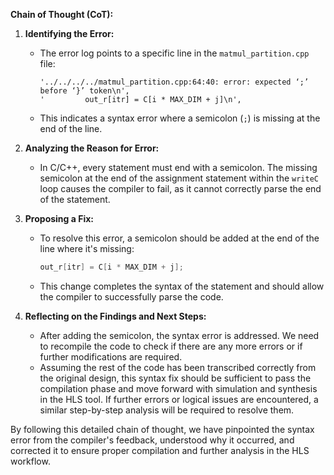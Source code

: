 **Chain of Thought (CoT):**

1. **Identifying the Error:**
   - The error log points to a specific line in the `matmul_partition.cpp` file:
     ```
     '../../../../matmul_partition.cpp:64:40: error: expected ‘;’ before ‘}’ token\n', 
     '         out_r[itr] = C[i * MAX_DIM + j]\n', 
     ```
   - This indicates a syntax error where a semicolon (`;`) is missing at the end of the line.

2. **Analyzing the Reason for Error:**
   - In C/C++, every statement must end with a semicolon. The missing semicolon at the end of the assignment statement within the `writeC` loop causes the compiler to fail, as it cannot correctly parse the end of the statement.

3. **Proposing a Fix:**
   - To resolve this error, a semicolon should be added at the end of the line where it's missing:
     ```cpp
     out_r[itr] = C[i * MAX_DIM + j];
     ```
   - This change completes the syntax of the statement and should allow the compiler to successfully parse the code.

4. **Reflecting on the Findings and Next Steps:**
   - After adding the semicolon, the syntax error is addressed. We need to recompile the code to check if there are any more errors or if further modifications are required.
   - Assuming the rest of the code has been transcribed correctly from the original design, this syntax fix should be sufficient to pass the compilation phase and move forward with simulation and synthesis in the HLS tool. If further errors or logical issues are encountered, a similar step-by-step analysis will be required to resolve them.

By following this detailed chain of thought, we have pinpointed the syntax error from the compiler's feedback, understood why it occurred, and corrected it to ensure proper compilation and further analysis in the HLS workflow.